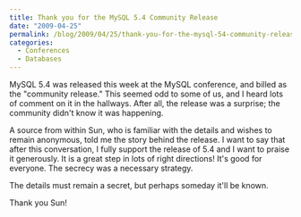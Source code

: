 ```yaml
---
title: Thank you for the MySQL 5.4 Community Release
date: "2009-04-25"
permalink: /blog/2009/04/25/thank-you-for-the-mysql-54-community-release/
categories:
  - Conferences
  - Databases
---
```

MySQL 5.4 was released this week at the MySQL conference, and billed as the "community release." This seemed odd to some of us, and I heard lots of comment on it in the hallways. After all, the release was a surprise; the community didn't know it was happening.

A source from within Sun, who is familiar with the details and wishes to remain anonymous, told me the story behind the release. I want to say that after this conversation, I fully support the release of 5.4 and I want to praise it generously. It is a great step in lots of right directions! It's good for everyone. The secrecy was a necessary strategy.

The details must remain a secret, but perhaps someday it'll be known.

Thank you Sun!

